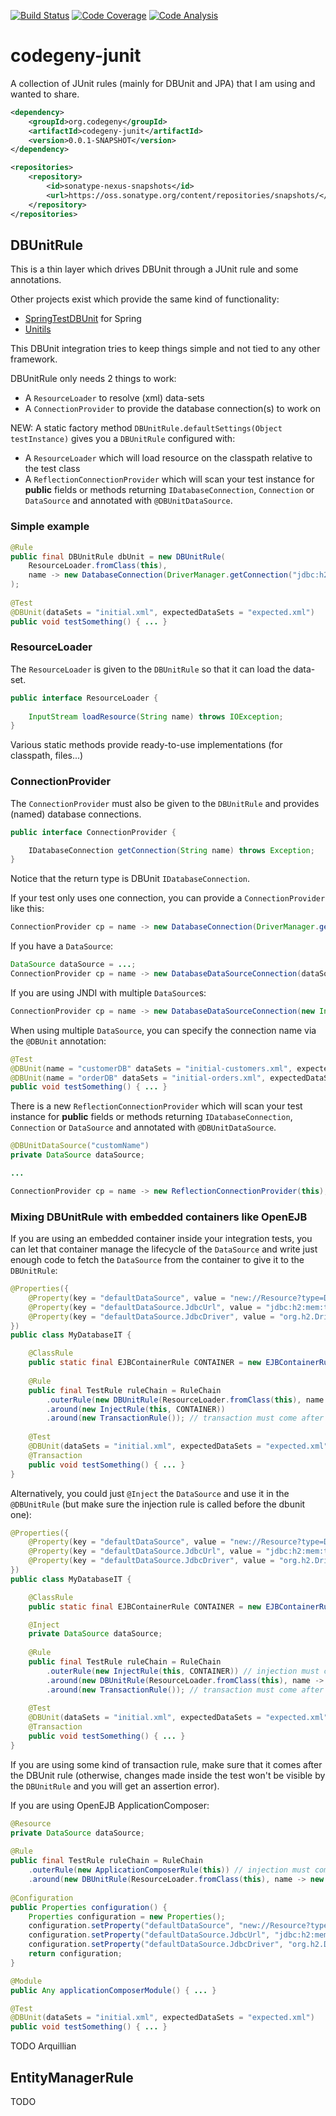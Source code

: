 [![Build Status](https://img.shields.io/travis/codegeny/codegeny-junit.svg)](https://travis-ci.org/codegeny/codegeny-junit)
[![Code Coverage](https://img.shields.io/codecov/c/github/codegeny/codegeny-junit.svg)](https://codecov.io/gh/codegeny/codegeny-junit)
[![Code Analysis](https://img.shields.io/codacy/grade/727060bc23ae406f836f76fac448a01f.svg)](https://www.codacy.com/app/codegeny/codegeny-junit)

# codegeny-junit

A collection of JUnit rules (mainly for DBUnit and JPA) that I am using and wanted to share.

```xml
<dependency>
	<groupId>org.codegeny</groupId>
	<artifactId>codegeny-junit</artifactId>
	<version>0.0.1-SNAPSHOT</version>
</dependency>

<repositories>
	<repository>
		<id>sonatype-nexus-snapshots</id>
		<url>https://oss.sonatype.org/content/repositories/snapshots/</url>
	</repository>
</repositories>
```

## DBUnitRule

This is a thin layer which drives DBUnit through a JUnit rule and some annotations.

Other projects exist which provide the same kind of functionality:

- [SpringTestDBUnit](https://github.com/springtestdbunit/spring-test-dbunit) for Spring
- [Unitils](http://www.unitils.org/tutorial-database.html)

This DBUnit integration tries to keep things simple and not tied to any other framework.

DBUnitRule only needs 2 things to work:

- A `ResourceLoader` to resolve (xml) data-sets
- A `ConnectionProvider` to provide the database connection(s) to work on

NEW: A static factory method `DBUnitRule.defaultSettings(Object testInstance)` gives you a `DBUnitRule` configured with:

- A `ResourceLoader` which will load resource on the classpath relative to the test class
- A `ReflectionConnectionProvider` which will scan your test instance for **public**  fields or methods returning `IDatabaseConnection`, `Connection` or `DataSource`  and annotated with `@DBUnitDataSource`.


### Simple example

```java
@Rule
public final DBUnitRule dbUnit = new DBUnitRule(
    ResourceLoader.fromClass(this),
    name -> new DatabaseConnection(DriverManager.getConnection("jdbc:h2:mem:test;DB_CLOSE_DELAY=-1", "sa", ""))
);
    
@Test
@DBUnit(dataSets = "initial.xml", expectedDataSets = "expected.xml")
public void testSomething() { ... }    
```

### ResourceLoader

The `ResourceLoader` is given to the `DBUnitRule` so that it can load the data-set.

```java
public interface ResourceLoader {
	
    InputStream loadResource(String name) throws IOException;
}   
```

Various static methods provide ready-to-use implementations (for classpath, files...)

### ConnectionProvider

The `ConnectionProvider` must also be given to the `DBUnitRule` and provides (named) database connections.

```java
public interface ConnectionProvider {

    IDatabaseConnection getConnection(String name) throws Exception;
}
```

Notice that the return type is DBUnit `IDatabaseConnection`.

If your test only uses one connection, you can provide a `ConnectionProvider` like this:

```java
ConnectionProvider cp = name -> new DatabaseConnection(DriverManager.getConnection("jdbc:h2:mem:test;DB_CLOSE_DELAY=-1", "sa", ""));
```

If you have a `DataSource`:

```java
DataSource dataSource = ...;
ConnectionProvider cp = name -> new DatabaseDataSourceConnection(dataSource);
```

If you are using JNDI with multiple `DataSource`s:

```java
ConnectionProvider cp = name -> new DatabaseDataSourceConnection(new InitialContext(), "java:comp/env/jdbc/" + name));
```

When using multiple `DataSource`, you can specify the connection name via the `@DBUnit` annotation:

```java
@Test
@DBUnit(name = "customerDB" dataSets = "initial-customers.xml", expectedDataSets = "expected-customers.xml")
@DBUnit(name = "orderDB" dataSets = "initial-orders.xml", expectedDataSets = "expected-orders.xml")
public void testSomething() { ... }
```

There is a new `ReflectionConnectionProvider` which will scan your test instance  for **public** fields or methods returning `IDatabaseConnection`, `Connection` or `DataSource` and annotated with `@DBUnitDataSource`.

```java
@DBUnitDataSource("customName")
private DataSource dataSource;

...

ConnectionProvider cp = name -> new ReflectionConnectionProvider(this); // this = test instance
```

### Mixing DBUnitRule with embedded containers like OpenEJB

If you are using an embedded container inside your integration tests, you can let that container manage the lifecycle of the `DataSource` and write
just enough code to fetch the `DataSource` from the container to give it to the `DBUnitRule`:

```java
@Properties({
	@Property(key = "defaultDataSource", value = "new://Resource?type=DataSource"),
	@Property(key = "defaultDataSource.JdbcUrl", value = "jdbc:h2:mem:test;DB_CLOSE_DELAY=-1"),
	@Property(key = "defaultDataSource.JdbcDriver", value = "org.h2.Driver"),
})
public class MyDatabaseIT {

    @ClassRule
    public static final EJBContainerRule CONTAINER = new EJBContainerRule(); 
	
    @Rule
    public final TestRule ruleChain = RuleChain
        .outerRule(new DBUnitRule(ResourceLoader.fromClass(this), name -> new DatabaseDataSourceConnection(CONTAINER.resource(DataSource.class, "defaultDataSource"))))
        .around(new InjectRule(this, CONTAINER))
        .around(new TransactionRule()); // transaction must come after dbunit
        
    @Test
    @DBUnit(dataSets = "initial.xml", expectedDataSets = "expected.xml")
    @Transaction
    public void testSomething() { ... }  
}
```

Alternatively, you could just `@Inject` the `DataSource` and use it in the `@DBUnitRule` (but make sure the injection rule is called before the dbunit one):

```java
@Properties({
	@Property(key = "defaultDataSource", value = "new://Resource?type=DataSource"),
	@Property(key = "defaultDataSource.JdbcUrl", value = "jdbc:h2:mem:test;DB_CLOSE_DELAY=-1"),
	@Property(key = "defaultDataSource.JdbcDriver", value = "org.h2.Driver"),
})
public class MyDatabaseIT {

    @ClassRule
    public static final EJBContainerRule CONTAINER = new EJBContainerRule(); 

    @Inject
    private DataSource dataSource;
	
    @Rule
    public final TestRule ruleChain = RuleChain
        .outerRule(new InjectRule(this, CONTAINER)) // injection must come before dbunit
        .around(new DBUnitRule(ResourceLoader.fromClass(this), name -> new DatabaseDataSourceConnection(this.dataSource))
        .around(new TransactionRule()); // transaction must come after dbunit
        
    @Test
    @DBUnit(dataSets = "initial.xml", expectedDataSets = "expected.xml")
    @Transaction
    public void testSomething() { ... }  
}
```

If you are using some kind of transaction rule, make sure that it comes after the DBUnit rule (otherwise, changes made inside the test won't be visible by the `DBUnitRule`
and you will get an assertion error).

If you are using OpenEJB ApplicationComposer:

```java
@Resource
private DataSource dataSource;
	
@Rule
public final TestRule ruleChain = RuleChain
    .outerRule(new ApplicationComposerRule(this)) // injection must come before dbunit
    .around(new DBUnitRule(ResourceLoader.fromClass(this), name -> new DatabaseDataSourceConnection(this.dataSource)));
	
@Configuration
public Properties configuration() {
    Properties configuration = new Properties();
    configuration.setProperty("defaultDataSource", "new://Resource?type=DataSource");
    configuration.setProperty("defaultDataSource.JdbcUrl", "jdbc:h2:mem:test;DB_CLOSE_DELAY=-1");
    configuration.setProperty("defaultDataSource.JdbcDriver", "org.h2.Driver");
    return configuration;
}

@Module
public Any applicationComposerModule() { ... }

@Test
@DBUnit(dataSets = "initial.xml", expectedDataSets = "expected.xml")
public void testSomething() { ... } 
```

TODO Arquillian

## EntityManagerRule

TODO